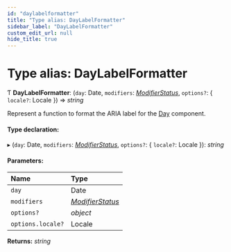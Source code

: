 ```yaml
---
id: "daylabelformatter"
title: "Type alias: DayLabelFormatter"
sidebar_label: "DayLabelFormatter"
custom_edit_url: null
hide_title: true
---
```


# Type alias: DayLabelFormatter

Ƭ **DayLabelFormatter**: (`day`: Date, `modifiers`: [*ModifierStatus*](modifierstatus.md), `options?`: { `locale?`: Locale  }) => *string*

Represent a function to format the ARIA label for the [Day](../functions/day.md) component.

#### Type declaration:

▸ (`day`: Date, `modifiers`: [*ModifierStatus*](modifierstatus.md), `options?`: { `locale?`: Locale  }): *string*

#### Parameters:

Name | Type |
:------ | :------ |
`day` | Date |
`modifiers` | [*ModifierStatus*](modifierstatus.md) |
`options?` | *object* |
`options.locale?` | Locale |

**Returns:** *string*
